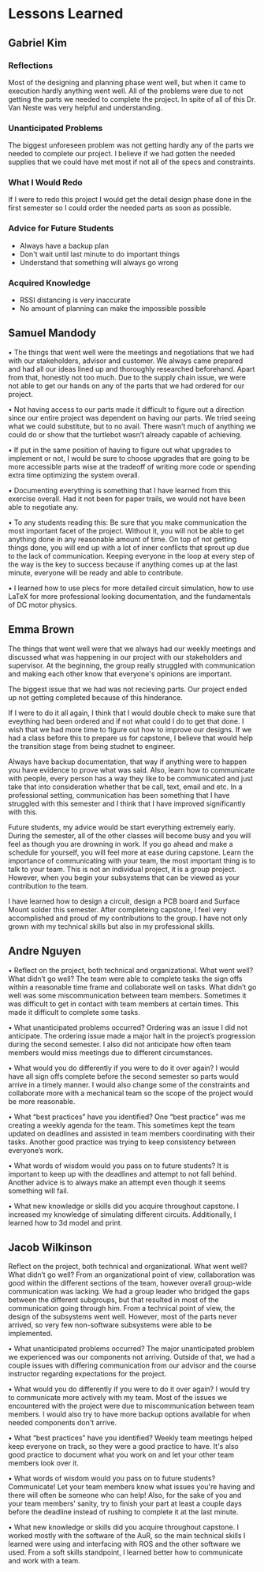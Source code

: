 # Lessons Learned

## Gabriel Kim
### Reflections
Most of the designing and planning phase went well, but when it came to execution hardly anything went well. All of the problems were due to not getting the parts we needed to complete the project. In spite of all of this Dr. Van Neste was very helpful and understanding.
### Unanticipated Problems
The biggest unforeseen problem was not getting hardly any of the parts we needed to complete our project. I believe if we had gotten the needed supplies that we could have met most if not all of the specs and constraints.
### What I Would Redo
If I were to redo this project I would get the detail design phase done in the first semester so I could order the needed parts as soon as possible.
### Advice for Future Students
- Always have a backup plan
- Don't wait until last minute to do important things
- Understand that something will always go wrong
### Acquired Knowledge
- RSSI distancing is very inaccurate
- No amount of planning can make the impossible possible

## Samuel Mandody
•	The things that went well were the meetings and negotiations that we had with our stakeholders, advisor and customer. We always came prepared and had all our ideas lined up and thoroughly researched beforehand. Apart from that, honestly not too much. Due to the supply chain issue, we were not able to get our hands on any of the parts that we had ordered for our project.

•	Not having access to our parts made it difficult to figure out a direction since our entire project was dependent on having our parts. We tried seeing what we could substitute, but to no avail. There wasn’t much of anything we could do or show that the turtlebot wasn’t already capable of achieving.

•	If put in the same position of having to figure out what upgrades to implement or not, I would be sure to choose upgrades that are going to be more accessible parts wise at the tradeoff of writing more code or spending extra time optimizing the system overall.

•	Documenting everything is something that I have learned from this exercise overall. Had it not been for paper trails, we would not have been able to negotiate any. 

•	To any students reading this: Be sure that you make communication the most important facet of the project. Without it, you will not be able to get anything done in any reasonable amount of time. On top of not getting things done, you will end up with a lot of inner conflicts that sprout up due to the lack of communication. Keeping everyone in the loop at every step of the way is the key to success because if anything comes up at the last minute, everyone will be ready and able to contribute.

•	I learned how to use plecs for more detailed circuit simulation, how to use LaTeX for more professional looking documentation, and the fundamentals of DC motor physics.

## Emma Brown
The things that went well were that we always had our weekly meetings and discussed what was happening in our project with our stakeholders and supervisor. At the beginning, the group really struggled with communication and making each other know that everyone's opinions are important.

The biggest issue that we had was not recieving parts. Our project ended up not getting completed because of this hinderance.

If I were to do it all again, I think that I would double check to make sure that eveything had been ordered and if not what could I do to get that done. I wish that we had more time to figure out how to improve our designs. If we had a class before this to prepare us for capstone, I believe that would help the transition stage from being studnet to engineer.

Always have backup documentation, that way if anything were to happen you have evidence to prove what was said. Also, learn how to communicate with people, every person has a way they like to be communicated and just take that into consideration whether that be call, text, email and etc. In a professional setting, communication has been something that I have struggled with this semester and I think that I have improved significantly with this.

Future students, my advice would be start everything extremely early. During the semester, all of the other classes will become busy and you will feel as though you are drowning in work. If you go ahead and make a schedule for yourself, you will feel more at ease during capstone. Learn the importance of communicating with your team, the most important thing is to talk to your team. This is not an individual project, it is a group project. However, when you begin your subsystems that can be viewed as your contribution to the team.

I have learned how to design a circuit, design a PCB board and Surface Mount solder this semester. After completeing capstone, I feel very accomplished and proud of my contributions to the group. I have not only grown with my technical skills but also in my professional skills.

## Andre Nguyen

•    Reflect on the project, both technical and organizational. What went well? What didn’t go well?
  The team were able to complete tasks the sign offs within a reasonable time frame and collaborate well on tasks. What didn’t go well was some miscommunication between team members. Sometimes it was difficult to get in contact with team members at certain times. This made it difficult to complete some tasks.
  
•    What unanticipated problems occurred?
  Ordering was an issue I did not anticipate. The ordering issue made a major halt in the project’s progression during the second semester. I also did not anticipate how often team members would miss meetings due to different circumstances.
  
•    What would you do differently if you were to do it over again?
  I would have all sign offs complete before the second semester so parts would arrive in a timely manner. I would also change some of the constraints and collaborate more with a mechanical team so the scope of the project would be more reasonable. 
  
•    What “best practices” have you identified?
  One “best practice” was me creating a weekly agenda for the team. This sometimes kept the team updated on deadlines and assisted in team members coordinating with their tasks.  Another good practice was trying to keep consistency  between everyone’s work. 
  
•    What words of wisdom would you pass on to future students?
  It is important to keep up with the deadlines and attempt to not fall behind. Another advice is to always make an attempt even though it seems something will fail.
  
•    What new knowledge or skills did you acquire throughout capstone.
  I increased my knowledge of simulating different circuits. Additionally, I learned how to 3d model and print.
  
## Jacob Wilkinson

Reflect on the project, both technical and organizational. What went well? What didn’t go well?
From an organizational point of view, collaboration was good within the different sections of the team, however overall group-wide communication was lacking. We had a group leader who bridged the gaps between the different subgroups, but that resulted in most of the communication going through him. From a technical point of view, the design of the subsystems went well. However, most of the parts never arrived, so very few non-software subsystems were able to be implemented.

•    What unanticipated problems occurred?
The major unanticipated problem we experienced was our components not arriving. Outside of that, we had a couple issues with differing communication from our advisor and the course instructor regarding expectations for the project.

•    What would you do differently if you were to do it over again?
I would try to communicate more actively with my team. Most of the issues we encountered with the project were due to miscommunication between team members. I would also try to have more backup options available for when needed components don't arrive.

•    What “best practices” have you identified?
Weekly team meetings helped keep everyone on track, so they were a good practice to have. It's also good practice to document what you work on and let your other team members look over it.

•    What words of wisdom would you pass on to future students?
Communicate! Let your team members know what issues you're having and there will often be someone who can help! Also, for the sake of you and your team members' sanity, try to finish your part at least a couple days before the deadline instead of rushing to complete it at the last minute.

•    What new knowledge or skills did you acquire throughout capstone.
I worked mostly with the software of the AuR, so the main technical skills I learned were using and interfacing with ROS and the other software we used. From a soft skills standpoint, I learned better how to communicate and work with a team. 

